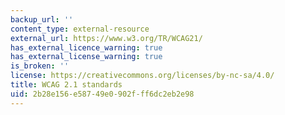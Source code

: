 ```yaml
---
backup_url: ''
content_type: external-resource
external_url: https://www.w3.org/TR/WCAG21/
has_external_licence_warning: true
has_external_license_warning: true
is_broken: ''
license: https://creativecommons.org/licenses/by-nc-sa/4.0/
title: WCAG 2.1 standards
uid: 2b28e156-e587-49e0-902f-ff6dc2eb2e98
---
```

